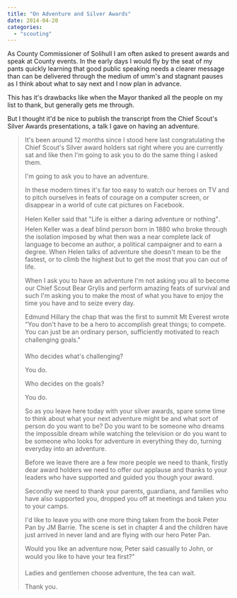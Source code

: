 ```yaml
---
title: "On Adventure and Silver Awards"
date: 2014-04-20
categories: 
  - "scouting"
---
```


As County Commissioner of Solihull I am often asked to present awards and speak at County events. In the early days I would fly by the seat of my pants quickly learning that good public speaking needs a clearer message than can be delivered through the medium of umm's and stagnant pauses as I think about what to say next and I now plan in advance.

This has it's drawbacks like when the Mayor thanked all the people on my list to thank, but generally gets me through.

But I thought it'd be nice to publish the transcript from the Chief Scout's Silver Awards presentations, a talk I gave on having an adventure.

> It's been around 12 months since I stood here last congratulating the Chief Scout's Silver award holders sat right where you are currently sat and like then I'm going to ask you to do the same thing I asked them.
> 
> I'm going to ask you to have an adventure.
> 
> In these modern times it's far too easy to watch our heroes on TV and to pitch ourselves in feats of courage on a computer screen, or disappear in a world of cute cat pictures on Facebook.
> 
> Helen Keller said that "Life is either a daring adventure or nothing". Helen Keller was a deaf blind person born in 1880 who broke through the isolation imposed by what then was a near complete lack of language to become an author, a political campaigner and to earn a degree. When Helen talks of adventure she doesn't mean to be the fastest, or to climb the highest but to get the most that you can out of life.
> 
> When I ask you to have an adventure I'm not asking you all to become our Chief Scout Bear Grylis and perform amazing feats of survival and such I'm asking you to make the most of what you have to enjoy the time you have and to seize every day.
> 
> Edmund Hillary the chap that was the first to summit Mt Everest wrote "You don't have to be a hero to accomplish great things; to compete. You can just be an ordinary person, sufficiently motivated to reach challenging goals."
> 
> Who decides what's challenging?
> 
> You do.
> 
> Who decides on the goals?
> 
> You do.
> 
> So as you leave here today with your silver awards, spare some time to think about what your next adventure might be and what sort of person do you want to be? Do you want to be someone who dreams the impossible dream while watching the television or do you want to be someone who looks for adventure in everything they do, turning everyday into an adventure.
> 
> Before we leave there are a few more people we need to thank, firstly dear award holders we need to offer our applause and thanks to your leaders who have supported and guided you though your award.
> 
> Secondly we need to thank your parents, guardians, and families who have also supported you, dropped you off at meetings and taken you to your camps.
> 
> I'd like to leave you with one more thing taken from the book Peter Pan by JM Barrie. The scene is set in chapter 4 and the children have just arrived in never land and are flying with our hero Peter Pan.
> 
> Would you like an adventure now, Peter said casually to John, or would you like to have your tea first?"
> 
> Ladies and gentlemen choose adventure, the tea can wait.
> 
> Thank you.
